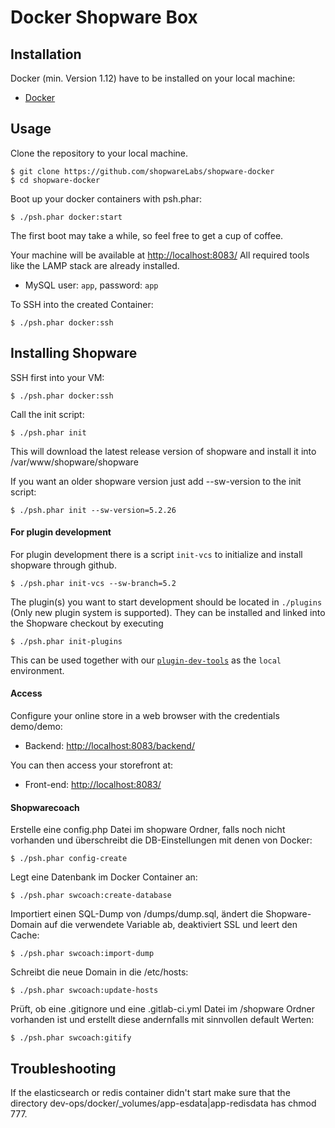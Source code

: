 Docker Shopware Box
====================

## Installation

Docker (min. Version 1.12) have to be installed on your local machine:

 - [Docker](https://docs.docker.com/engine/installation/linux/)

## Usage

Clone the repository to your local machine.

    $ git clone https://github.com/shopwareLabs/shopware-docker
    $ cd shopware-docker

Boot up your docker containers with psh.phar:

    $ ./psh.phar docker:start

The first boot may take a while, so feel free to get a cup of coffee.

Your machine will be available at [http://localhost:8083/](http://localhost:8083/)
All required tools like the LAMP stack are already installed.

- MySQL user: `app`, password: `app`

To SSH into the created Container:

    $ ./psh.phar docker:ssh

## Installing Shopware

SSH first into your VM:

    $ ./psh.phar docker:ssh
    
Call the init script:

    $ ./psh.phar init
    
This will download the latest release version of shopware and install it into /var/www/shopware/shopware

If you want an older shopware version just add --sw-version to the init script:

    $ ./psh.phar init --sw-version=5.2.26

#### For plugin development

For plugin development there is a script `init-vcs` to initialize and install shopware through github.  

    $ ./psh.phar init-vcs --sw-branch=5.2

The plugin(s) you want to start development should be located in `./plugins` (Only new plugin system is supported). They can be installed and linked into the Shopware checkout by executing

    $ ./psh.phar init-plugins
    

This can be used together with our [`plugin-dev-tools`](https://github.com/shopwareLabs/plugin-dev-tools) as the `local` environment.

#### Access

Configure your online store in a web browser with the credentials demo/demo:

- Backend: [http://localhost:8083/backend/](http://localhost:8083/backend/)

You can then access your storefront at:

- Front-end: [http://localhost:8083/](http://localhost:8083/)

#### Shopwarecoach

Erstelle eine config.php Datei im shopware Ordner, falls noch nicht vorhanden und überschreibt die DB-Einstellungen mit denen von Docker:

    $ ./psh.phar config-create

Legt eine Datenbank im Docker Container an:

    $ ./psh.phar swcoach:create-database

Importiert einen SQL-Dump von /dumps/dump.sql, ändert die Shopware-Domain auf die verwendete Variable ab, deaktiviert SSL und leert den Cache:

    $ ./psh.phar swcoach:import-dump

Schreibt die neue Domain in die /etc/hosts:

    $ ./psh.phar swcoach:update-hosts

Prüft, ob eine .gitignore und eine .gitlab-ci.yml Datei im /shopware Ordner vorhanden ist und erstellt diese andernfalls mit sinnvollen default Werten:

    $ ./psh.phar swcoach:gitify

## Troubleshooting 

If the elasticsearch or redis container didn't start make sure that the directory dev-ops/docker/_volumes/app-esdata|app-redisdata has chmod 777.
